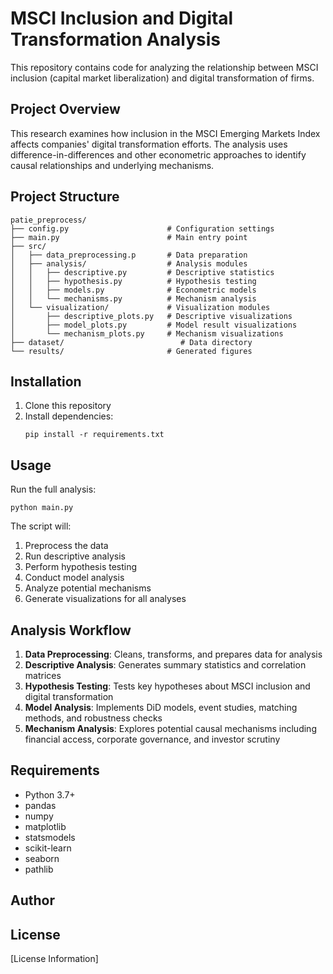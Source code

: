 # MSCI Inclusion and Digital Transformation Analysis

This repository contains code for analyzing the relationship between MSCI inclusion (capital market liberalization) and digital transformation of firms.

## Project Overview

This research examines how inclusion in the MSCI Emerging Markets Index affects companies' digital transformation efforts. The analysis uses difference-in-differences and other econometric approaches to identify causal relationships and underlying mechanisms.

## Project Structure

```
patie_preprocess/
├── config.py                      # Configuration settings
├── main.py                        # Main entry point
├── src/
│   ├── data_preprocessing.p       # Data preparation
│   ├── analysis/                  # Analysis modules
│   │   ├── descriptive.py         # Descriptive statistics
│   │   ├── hypothesis.py          # Hypothesis testing
│   │   ├── models.py              # Econometric models
│   │   └── mechanisms.py          # Mechanism analysis
│   └── visualization/             # Visualization modules
│       ├── descriptive_plots.py   # Descriptive visualizations
│       ├── model_plots.py         # Model result visualizations
│       └── mechanism_plots.py     # Mechanism visualizations
├── dataset/                          # Data directory
└── results/                       # Generated figures

```

## Installation

1. Clone this repository
2. Install dependencies:
   ```
   pip install -r requirements.txt
   ```

## Usage

Run the full analysis:

```
python main.py
```

The script will:

1. Preprocess the data
2. Run descriptive analysis
3. Perform hypothesis testing
4. Conduct model analysis
5. Analyze potential mechanisms
6. Generate visualizations for all analyses

## Analysis Workflow

1. **Data Preprocessing**: Cleans, transforms, and prepares data for analysis
2. **Descriptive Analysis**: Generates summary statistics and correlation matrices
3. **Hypothesis Testing**: Tests key hypotheses about MSCI inclusion and digital transformation
4. **Model Analysis**: Implements DiD models, event studies, matching methods, and robustness checks
5. **Mechanism Analysis**: Explores potential causal mechanisms including financial access, corporate governance, and investor scrutiny

## Requirements

- Python 3.7+
- pandas
- numpy
- matplotlib
- statsmodels
- scikit-learn
- seaborn
- pathlib

## Author


## License

[License Information]
